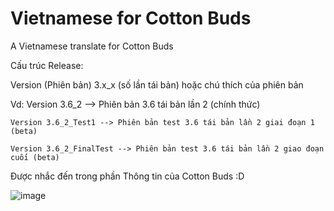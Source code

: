 # Vietnamese for Cotton Buds
A Vietnamese translate for Cotton Buds

Cấu trúc Release:

Version (Phiên bản) 3.x_x (số lần tái bản) hoặc chú thích của phiên bản

Vd: Version 3.6_2 --> Phiên bản 3.6 tái bản lần 2 (chính thức)

    Version 3.6_2_Test1 --> Phiên bản test 3.6 tái bản lần 2 giai đoạn 1 (beta)
    
    Version 3.6_2_FinalTest --> Phiên bản test 3.6 tái bản lần 2 giao đoạn cuối (beta)
    
Được nhắc đến trong phần Thông tin của Cotton Buds :D


![image](https://user-images.githubusercontent.com/98001973/234882348-1f63bc3f-3aa8-4e63-916b-0e28a7d096de.png)
